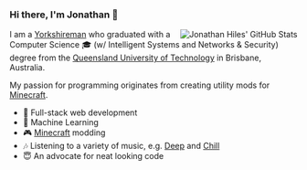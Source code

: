 ### Hi there, I'm Jonathan :wave:

<img src="https://github-readme-stats.vercel.app/api?username=yigit-sen&count_private=true&show_icons=true&theme=graywhite" align="right" alt="Jonathan Hiles' GitHub Stats">

I am a [Yorkshireman][wiki:yorkshire] who graduated with a Computer Science
:mortar_board: (w/ Intelligent Systems and Networks & Security) degree from the
[Queensland University of Technology][qut] in Brisbane, Australia.

My passion for programming originates from creating utility mods
for [Minecraft][minecraft].

- :iphone: Full-stack web development
- :clap: Machine Learning
- :video_game: [Minecraft] modding
- :notes: Listening to a variety of music, e.g. [Deep][spotify:deepchills] and [Chill][spotify:chill]
- :innocent: An advocate for neat looking code

[minecraft]: https://minecraft.net/
[qut]: https://qut.edu.au/
[spotify:chill]: https://open.spotify.com/playlist/3JfDIgVMWIocoBZAUJZZbT
[spotify:deepchills]: https://open.spotify.com/playlist/5KpaUBZCZ9JXt7HO5dRF4P
[wiki:yorkshire]: https://en.wikipedia.org/wiki/Yorkshire
